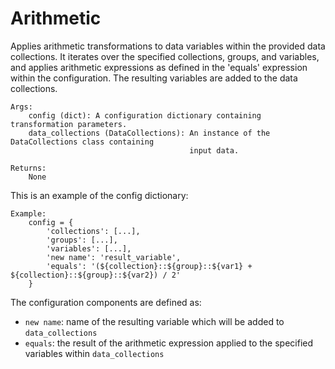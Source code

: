 # Arithmetic

Applies arithmetic transformations to data variables within the provided data collections. 
It iterates over the specified collections, groups, and variables, and applies arithmetic 
expressions as defined in the 'equals' expression within the configuration. The resulting 
variables are added to the data collections.

    Args:
        config (dict): A configuration dictionary containing transformation parameters.
        data_collections (DataCollections): An instance of the DataCollections class containing
                                            input data.

    Returns:
        None

This is an example of the config dictionary:
    
    Example:
        config = {
            'collections': [...],
            'groups': [...],
            'variables': [...],
            'new name': 'result_variable',
            'equals': '(${collection}::${group}::${var1} + ${collection}::${group}::${var2}) / 2'
        }

The configuration components are defined as:

  - `new name`: name of the resulting variable which will be added to `data_collections`
  - `equals`: the result of the arithmetic expression applied to the specified variables within `data_collections`
